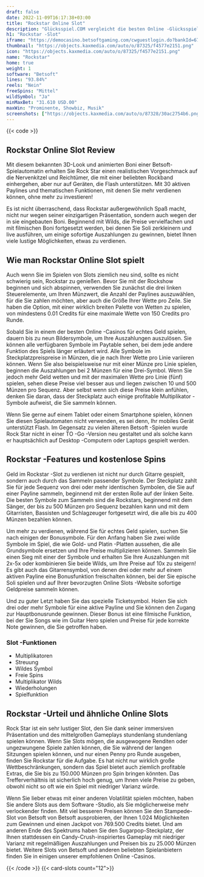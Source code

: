 ```yaml
---
draft: false
date: 2022-11-09T16:17:38+03:00
title: "Rockstar Online Slot"
description: "Glücksspiel.COM vergleicht die besten Online -Glücksspiel -Sites und -spiele der Kanada.  Unabhängige Produktbewertungen und exklusive Anmeldeangebote. Jetzt spielen!"
h1: "Rockstar -Slot"
iframe: "https://democasino.betsoftgaming.com/cwguestlogin.do?bankId=675&gameId=220"
thumbnail: "https://objects.kaxmedia.com/auto/o/87325/f4577e2151.png"
icon: "https://objects.kaxmedia.com/auto/o/87325/f4577e2151.png"
name: "Rockstar"
home: true
weight: 1
software: "Betsoft"
lines: "93.84%"
reels: "Nein"
freeSpins: "Mittel"
wildSymbol: "Ja"
minMaxBet: "31.610 USD.00"
maxWin: "Prominente, Showbiz, Musik"
screenshots: ["https://objects.kaxmedia.com/auto/o/87328/30ac2754b6.png"]
---
```


{{< code >}}<h2>Rockstar Online Slot Review</h2><p>Mit diesem bekannten 3D-Look und animierten Boni einer Betsoft-Spielautomatin erhalten Sie Rock Star einen realistischen Vorgeschmack auf die Nervenkitzel und Reichtümer, die mit einer beliebten Rockband einhergehen, aber nur auf Geräten, die Flash unterstützen. Mit 30 aktiven Paylines und thematischen Funktionen, mit denen Sie mehr verdienen können, ohne mehr zu investieren!</p><p>Es ist nicht überraschend, dass Rockstar außergewöhnlich Spaß macht, nicht nur wegen seiner einzigartigen Präsentation, sondern auch wegen der in sie eingebauten Boni. Beginnend mit Wilds, die Preise vervielfachen und mit filmischen Boni fortgesetzt werden, bei denen Sie Soli zerkleinern und live ausführen, um einige sofortige Auszahlungen zu gewinnen, bietet Ihnen viele lustige Möglichkeiten, etwas zu verdienen.</p><h2>Wie man Rockstar Online Slot spielt</h2><p>Auch wenn Sie im Spielen von Slots ziemlich neu sind, sollte es nicht schwierig sein, Rockstar zu genießen. Bevor Sie mit der Rockshow beginnen und sich abspinnen, verwenden Sie zunächst die drei linken Steuerelemente, um Ihren Münzwert, die Anzahl der Paylines auszuwählen, für die Sie zahlen möchten, aber auch die Größe Ihrer Wette pro Zeile. Sie haben die Option, mit einer wirklich breiten Palette von Wetten zu spielen, von mindestens 0.01 Credits für eine maximale Wette von 150 Credits pro Runde.</p><p>Sobald Sie in einem der besten Online -Casinos für echtes Geld spielen, dauern bis zu neun Bildersymbole, um Ihre Auszahlungen auszulösen. Sie können alle verfügbaren Symbole im Paytable sehen, bei dem jede andere Funktion des Spiels länger erläutert wird. Alle Symbole im Steckplatzpreispreise in Münzen, die je nach Ihrer Wette pro Linie variieren können. Wenn Sie also beispielsweise nur mit einer Münze pro Linie spielen, beginnen die Auszahlungen bei 2 Münzen für eine Drei-Symbol. Wenn Sie jedoch mehr Geld wetten und mit der maximalen Wette pro Linie (fünf) spielen, sehen diese Preise viel besser aus und liegen zwischen 10 und 500 Münzen pro Sequenz. Aber selbst wenn sich diese Preise klein anfühlen, denken Sie daran, dass der Steckplatz auch einige profitable Multiplikator -Symbole aufweist, die Sie sammeln können.</p><p>Wenn Sie gerne auf einem Tablet oder einem Smartphone spielen, können Sie diesen Spielautomaten nicht verwenden, es sei denn, Ihr mobiles Gerät unterstützt Flash. Im Gegensatz zu vielen älteren Betsoft -Spielen wurde Rock Star nicht in einer TO -Go -Version neu gestaltet und als solche kann er hauptsächlich auf Desktop -Computern oder Laptops gespielt werden.</p><h2>Rockstar -Features und kostenlose Spins</h2><p>Geld im Rockstar -Slot zu verdienen ist nicht nur durch Gitarre gespielt, sondern auch durch das Sammeln passender Symbole. Der Steckplatz zahlt Sie für jede Sequenz von drei oder mehr identischen Symbolen, die Sie auf einer Payline sammeln, beginnend mit der ersten Rolle auf der linken Seite. Die besten Symbole zum Sammeln sind die Rockstars, beginnend mit dem Sänger, der bis zu 500 Münzen pro Sequenz bezahlen kann und mit dem Gitarristen, Bassisten und Schlagzeuger fortgesetzt wird, die alle bis zu 400 Münzen bezahlen können.</p><p>Um mehr zu verdienen, während Sie für echtes Geld spielen, suchen Sie nach einigen der Bonusymbole. Für den Anfang haben Sie zwei wilde Symbole im Spiel, die wie Gold- und Platin -Platten aussehen, die alle Grundsymbole ersetzen und Ihre Preise multiplizieren können. Sammeln Sie einen Sieg mit einer der Symbole und erhalten Sie Ihre Auszahlungen mit 2x-5x oder kombinieren Sie beide Wilds, um Ihre Preise auf 10x zu steigern! Es gibt auch das Gitarrensymbol, von denen drei oder mehr auf einem aktiven Payline eine Bonusfunktion freischalten können, bei der Sie epische Soli spielen und auf Ihrer bevorzugten Online Slots -Website sofortige Geldpreise sammeln können.</p><p>Und zu guter Letzt haben Sie das spezielle Ticketsymbol. Holen Sie sich drei oder mehr Symbole für eine aktive Payline und Sie können den Zugang zur Hauptbonusrunde gewinnen. Dieser Bonus ist eine filmische Funktion, bei der Sie Songs wie im Guitar Hero spielen und Preise für jede korrekte Note gewinnen, die Sie getroffen haben.</p><h3>
Slot -Funktionen</h3><ul>
<li></span>
Multiplikatoren</li>
<li></span>
Streuung</li>
<li></span>
Wildes Symbol</li>
<li></span>
Freie Spins</li>
<li></span>
Multiplikator Wilds</li>
<li></span>
Wiederholungen</li>
<li></span>
Spielfunktion</li></ul><h2>Rockstar -Urteil und ähnliche Online Slots</h2><p>Rock Star ist ein sehr lustiger Slot, den Sie dank seiner immersiven Präsentation und des mittelgroßen Gameplays stundenlang stundenlang spielen können. Wenn Sie Slots mögen, die ausgewogene Renditen oder ungezwungene Spiele zahlen können, die Sie während der langen Sitzungen spielen können, und nur einen Penny pro Runde ausgeben, finden Sie Rockstar für die Aufgabe. Es hat nicht nur wirklich große Wettbeschränkungen, sondern das Spiel bietet auch ziemlich profitable Extras, die Sie bis zu 150.000 Münzen pro Spin bringen könnten. Das Trefferverhältnis ist sicherlich hoch genug, um Ihnen viele Preise zu geben, obwohl nicht so oft wie ein Spiel mit niedriger Varianz würde.</p><p>Wenn Sie lieber etwas mit einer anderen Volatilität spielen möchten, haben Sie andere Slots aus dem Software -Studio, als Sie möglicherweise mehr verlockender finden. Mit viel besseren Preisen können Sie den Stampede-Slot von Betsoft von Betsoft ausprobieren, der Ihnen 1.024 Möglichkeiten zum Gewinnen und einen Jackpot von 769.500 Credits bietet. Und am anderen Ende des Spektrums haben Sie den Sugarpop-Steckplatz, der Ihnen stattdessen ein Candy-Crush-inspiriertes Gameplay mit niedriger Varianz mit regelmäßigen Auszahlungen und Preisen bis zu 25.000 Münzen bietet. Weitere Slots von Betsoft und anderen beliebten Spielanbietern finden Sie in einigen unserer empfohlenen Online -Casinos.</p>{{< /code >}}
{{< card-slots count="12">}}